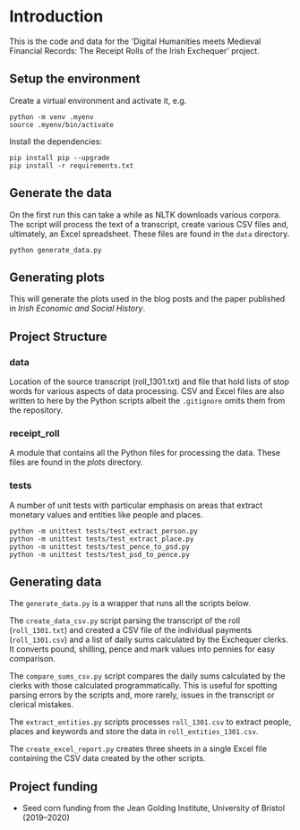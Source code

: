 # Introduction

This is the code and data for the 'Digital Humanities meets Medieval Financial Records: 
The Receipt Rolls of the Irish Exchequer' project. 

## Setup the environment

Create a virtual environment and activate it, e.g.

```
python -m venv .myenv
source .myenv/bin/activate
```

Install the dependencies:

```
pip install pip --upgrade
pip install -r requirements.txt
```

## Generate the data

On the first run this can take a while as NLTK downloads various corpora.
The script will process the text of a transcript, create various CSV files and, ultimately,
an Excel spreadsheet. These files are found in the `data` directory.

```
python generate_data.py
```

## Generating plots

This will generate the plots used in the blog posts and the paper published in 
_Irish Economic and Social History_.

## Project Structure

### data

Location of the source transcript (roll_1301.txt) and file that hold lists of stop words
for various aspects of data processing. CSV and Excel files are also written to here by
the Python scripts albeit the `.gitignore` omits them from the repository.

### receipt_roll

A module that contains all the Python files for processing the data. These files are 
found in the _plots_ directory.

### tests

A number of unit tests with particular emphasis on areas that extract monetary values
and entities like people and places.

```
python -m unittest tests/test_extract_person.py
python -m unittest tests/test_extract_place.py
python -m unittest tests/test_pence_to_psd.py
python -m unittest tests/test_psd_to_pence.py 
```

## Generating data

The `generate_data.py` is a wrapper that runs all the scripts below.

The `create_data_csv.py` script parsing the transcript of the roll (`roll_1301.txt`) and
created a CSV file of the individual payments (`roll_1301.csv`) and a list of daily sums
calculated by the Exchequer clerks. It converts pound, shilling, pence and mark values
into pennies for easy comparison.

The `compare_sums_csv.py` script compares the daily sums calculated by the clerks with
those calculated programmatically. This is useful for spotting parsing errors by the 
scripts and, more rarely, issues in the transcript or clerical mistakes.

The `extract_entities.py` scripts processes `roll_1301.csv` to extract people, places
and keywords and store the data in `roll_entities_1301.csv`.

The `create_excel_report.py` creates three sheets in a single Excel file containing the 
CSV data created by the other scripts.

## Project funding

* Seed corn funding from the Jean Golding Institute, University of Bristol (2019–2020)
